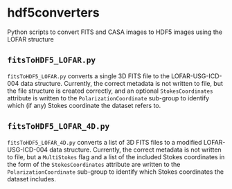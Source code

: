 # hdf5converters
Python scripts to convert FITS and CASA images to HDF5 images using the LOFAR structure


## `fitsToHDF5_LOFAR.py`
`fitsToHDF5_LOFAR.py` converts a single 3D FITS file to the LOFAR-USG-ICD-004 data structure. Currently, the correct metadata is not written to file, but the file structure is created correctly, and an optional  `StokesCoordinates` attribute is written to the `PolarizationCoordinate` sub-group to identify which (if any) Stokes coordinate the dataset refers to.

## `fitsToHDF5_LOFAR_4D.py`
`fitsToHDF5_LOFAR_4D.py` converts a list of 3D FITS files to a modified LOFAR-USG-ICD-004 data structure. Currently, the correct metadata is not written to file, but a `MultiStokes` flag and a list of the included Stokes coordinates in the form of the `StokesCoordinates` attribute are written to the `PolarizationCoordinate` sub-group to identify which Stokes coordinates the dataset includes.